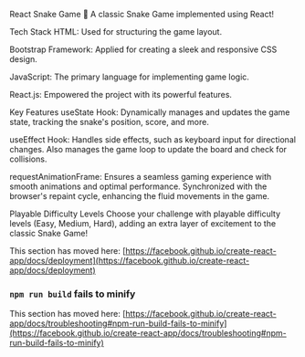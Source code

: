 React Snake Game
🐍 A classic Snake Game implemented using React!

Tech Stack
HTML: Used for structuring the game layout.

Bootstrap Framework: Applied for creating a sleek and responsive CSS design.

JavaScript: The primary language for implementing game logic.

React.js: Empowered the project with its powerful features.

Key Features
useState Hook: Dynamically manages and updates the game state, tracking the snake's position, score, and more.

useEffect Hook: Handles side effects, such as keyboard input for directional changes. Also manages the game loop to update the board and check for collisions.

requestAnimationFrame: Ensures a seamless gaming experience with smooth animations and optimal performance. Synchronized with the browser's repaint cycle, enhancing the fluid movements in the game.

Playable Difficulty Levels
Choose your challenge with playable difficulty levels (Easy, Medium, Hard), adding an extra layer of excitement to the classic Snake Game!

This section has moved here: [https://facebook.github.io/create-react-app/docs/deployment](https://facebook.github.io/create-react-app/docs/deployment)

### `npm run build` fails to minify

This section has moved here: [https://facebook.github.io/create-react-app/docs/troubleshooting#npm-run-build-fails-to-minify](https://facebook.github.io/create-react-app/docs/troubleshooting#npm-run-build-fails-to-minify)
